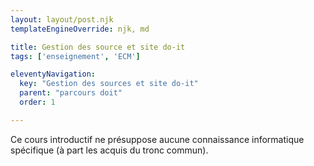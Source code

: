 ```yaml
---
layout: layout/post.njk 
templateEngineOverride: njk, md

title: Gestion des source et site do-it
tags: ['enseignement', 'ECM']

eleventyNavigation:
  key: "Gestion des sources et site do-it"
  parent: "parcours doit"
  order: 1

---
```


Ce cours introductif ne présuppose aucune connaissance informatique spécifique (à part les acquis du tronc commun).


